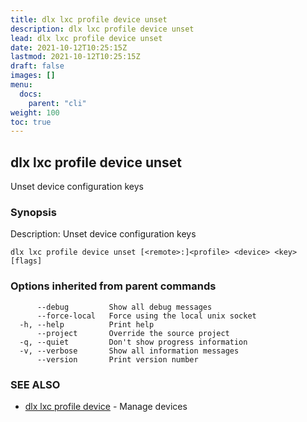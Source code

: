 ```yaml
---
title: dlx lxc profile device unset
description: dlx lxc profile device unset
lead: dlx lxc profile device unset
date: 2021-10-12T10:25:15Z
lastmod: 2021-10-12T10:25:15Z
draft: false
images: []
menu:
  docs:
    parent: "cli"
weight: 100
toc: true
---
```

## dlx lxc profile device unset

Unset device configuration keys

### Synopsis

Description:
  Unset device configuration keys



```
dlx lxc profile device unset [<remote>:]<profile> <device> <key> [flags]
```

### Options inherited from parent commands

```
      --debug         Show all debug messages
      --force-local   Force using the local unix socket
  -h, --help          Print help
      --project       Override the source project
  -q, --quiet         Don't show progress information
  -v, --verbose       Show all information messages
      --version       Print version number
```

### SEE ALSO

* [dlx lxc profile device](/docs/cmd/dlx_lxc_profile_device)	 - Manage devices

